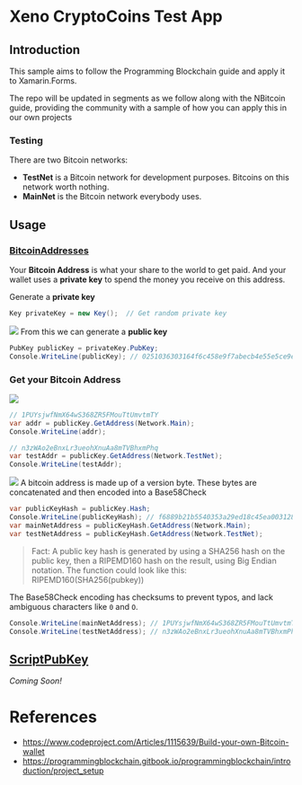 ﻿# Xeno CryptoCoins Test App

## Introduction
This sample aims to follow the Programming Blockchain guide and apply it to Xamarin.Forms.

The repo will be updated in segments as we follow along with the NBitcoin guide, providing the community with a sample of how you can apply this in our own projects

### Testing
There are two Bitcoin networks:
* **TestNet** is a Bitcoin network for development purposes. Bitcoins on this network worth nothing.
* **MainNet** is the Bitcoin network everybody uses.

## Usage

### [BitcoinAddresses](https://programmingblockchain.gitbook.io/programmingblockchain/bitcoin_transfer/bitcoin_address)
Your **Bitcoin Address** is what your share to the world to get paid. And your wallet uses a **private key** to spend the money you receive on this address.

Generate a **private key**
```cs
Key privateKey = new Key();  // Get random private key
```


![](https://blobscdn.gitbook.com/v0/b/gitbook-28427.appspot.com/o/assets%2F-LL8tJvu-TV4ulp8gU1t%2F-LL8tOzX5dLCrxijS6s9%2F-LL8tQFmbU9np8a-GCEu%2FPrivKeyPubKey.png?generation=1535616879222437&alt=media)
From this we can generate a **public key**
```cs
PubKey publicKey = privateKey.PubKey;
Console.WriteLine(publicKey); // 0251036303164f6c458e9f7abecb4e55e5ce9ec2b2f1d06d633c9653a07976560c
```

### Get your **Bitcoin Address**
![](https://blobscdn.gitbook.com/v0/b/gitbook-28427.appspot.com/o/assets%2F-LL8tJvu-TV4ulp8gU1t%2F-LL8tOzX5dLCrxijS6s9%2F-LL8tQFoJSnvTSF8Rpuy%2FPubKeyToAddr.png?generation=1535616887376960&alt=media)

```cs
// 1PUYsjwfNmX64wS368ZR5FMouTtUmvtmTY
var addr = publicKey.GetAddress(Network.Main);
Console.WriteLine(addr);

// n3zWAo2eBnxLr3ueohXnuAa8mTVBhxmPhq
var testAddr = publicKey.GetAddress(Network.TestNet);
Console.WriteLine(testAddr);
```


![](https://blobscdn.gitbook.com/v0/b/gitbook-28427.appspot.com/o/assets%2F-LL8tJvu-TV4ulp8gU1t%2F-LL8tOzX5dLCrxijS6s9%2F-LL8tQFqeyXqY0L-5Xsd%2FPubKeyHashToBitcoinAddress.png?generation=1535616857978536&alt=media)
A bitcoin address is made up of a version byte. These bytes are concatenated and then encoded into a Base58Check
```cs
var publicKeyHash = publicKey.Hash;
Console.WriteLine(publicKeyHash); // f6889b21b5540353a29ed18c45ea0031280c42cf
var mainNetAddress = publicKeyHash.GetAddress(Network.Main);
var testNetAddress = publicKeyHash.GetAddress(Network.TestNet);
```

> Fact: A public key hash is generated by using a SHA256 hash on the public key, then a RIPEMD160 hash on the result, using Big Endian notation. The function could look like this: RIPEMD160(SHA256(pubkey))

The Base58Check encoding has checksums to prevent typos, and lack ambiguous characters like ``0`` and ``O``.

```cs
Console.WriteLine(mainNetAddress); // 1PUYsjwfNmX64wS368ZR5FMouTtUmvtmTY
Console.WriteLine(testNetAddress); // n3zWAo2eBnxLr3ueohXnuAa8mTVBhxmPhq
```

## [ScriptPubKey](https://programmingblockchain.gitbook.io/programmingblockchain/bitcoin_transfer/payment_script)
_Coming Soon!_


# References
* https://www.codeproject.com/Articles/1115639/Build-your-own-Bitcoin-wallet
* https://programmingblockchain.gitbook.io/programmingblockchain/introduction/project_setup
